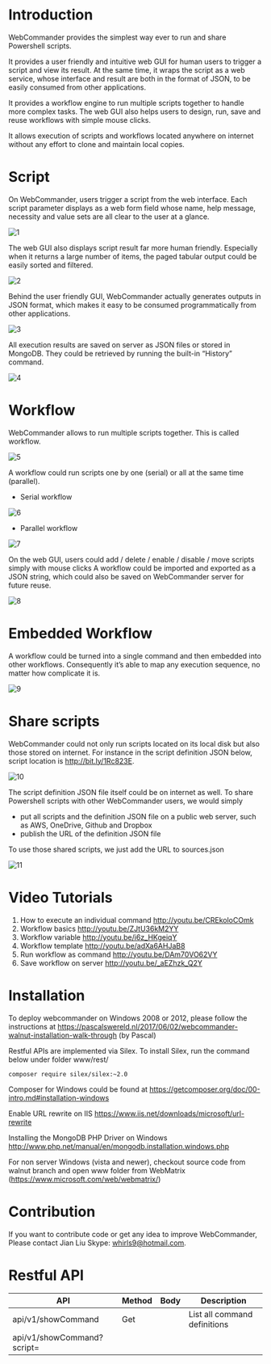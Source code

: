 Introduction
===============
WebCommander provides the simplest way ever to run and share Powershell scripts. 

It provides a user friendly and intuitive web GUI for human users to trigger a script and view its result. At the same time, it wraps the script as a web service, whose interface and result are both in the format of JSON, to be easily consumed from other applications.

It provides a workflow engine to run multiple scripts together to handle more complex tasks. The web GUI also helps users to design, run, save and reuse workflows with simple mouse clicks.  

It allows execution of scripts and workflows located anywhere on internet without any effort to clone and maintain local copies.

Script
===============
On WebCommander, users trigger a script from the web interface. Each script parameter displays as a web form field whose name, help message, necessity and value sets are all clear to the user at a glance. 

![1](https://dl.dropbox.com/s/lgutit9o6qb3dtr/2016R-01.png)

The web GUI also displays script result far more human friendly. Especially when it returns a large number of items, the paged tabular output could be easily sorted and filtered. 

![2](https://dl.dropbox.com/s/6rdij3oycnyeido/2016R-02.png)
 
Behind the user friendly GUI, WebCommander actually generates outputs in JSON format, which makes it easy to be consumed programmatically from other applications.

![3](https://dl.dropbox.com/s/jvz9fd1e3746svn/2016R-03.png)

All execution results are saved on server as JSON files or stored in MongoDB. They could be retrieved by running the built-in “History” command.

![4](https://dl.dropbox.com/s/d86semekf6rhaoj/2016R-04.png)

Workflow
===============
WebCommander allows to run multiple scripts together. This is called workflow.

![5](https://dl.dropbox.com/s/pomjyg6hw4yzby9/2016R-05.png)

A workflow could run scripts one by one (serial) or all at the same time (parallel).
* Serial workflow

![6](https://dl.dropbox.com/s/llod249ebrdlfwk/2016R-06.png)

* Parallel workflow

![7](https://dl.dropbox.com/s/6lppxx115ctd178/2016R-07.png)

On the web GUI, users could add / delete / enable / disable / move scripts simply with mouse clicks 
A workflow could be imported and exported as a JSON string, which could also be saved on WebCommander server for future reuse.

![8](https://dl.dropbox.com/s/d56ch7sudbpfp8g/2016R-08.png)

Embedded Workflow
=================
A workflow could be turned into a single command and then embedded into other workflows. Consequently it’s able to map any execution sequence, no matter how complicate it is.

![9](https://dl.dropbox.com/s/2vqnhmlx8sjsjx4/2016R-09.png)

Share scripts
=================
WebCommander could not only run scripts located on its local disk but also those stored on internet. For instance in the script definition JSON below, script location is http://bit.ly/1Rc823E.

![10](https://dl.dropbox.com/s/ruqt2061lt8fjc5/2016R-10.png)

The script definition JSON file itself could be on internet as well. To share Powershell scripts with other WebCommander users, we would simply 
* put all scripts and the definition JSON file on a public web server, such as AWS, OneDrive, Github and Dropbox
* publish the URL of the definition JSON file

To use those shared scripts, we just add the URL to sources.json

![11](https://dl.dropbox.com/s/lcslwg9k4djw5dk/2016R-11.png)

Video Tutorials
===============
1. How to execute an individual command http://youtu.be/CREkoloCOmk
2. Workflow basics http://youtu.be/ZJtU36kM2YY
3. Workflow variable http://youtu.be/i6z_HKgeiqY
4. Workflow template http://youtu.be/adXa6AHJaB8
5. Run workflow as command http://youtu.be/DAm70VO62VY
6. Save workflow on server http://youtu.be/_aEZhzk_Q2Y

Installation
============
To deploy webcommander on Windows 2008 or 2012, please follow the instructions at https://pascalswereld.nl/2017/06/02/webcommander-walnut-installation-walk-through (by Pascal)

Restful APIs are implemented via Silex. To install Silex, run the command below under folder www/rest/
```{r, engine='bash', count_lines}
composer require silex/silex:~2.0 
```
Composer for Windows could be found at https://getcomposer.org/doc/00-intro.md#installation-windows

Enable URL rewrite on IIS https://www.iis.net/downloads/microsoft/url-rewrite 

Installing the MongoDB PHP Driver on Windows http://www.php.net/manual/en/mongodb.installation.windows.php

For non server Windows (vista and newer), checkout source code from walnut branch and open www folder from WebMatrix (https://www.microsoft.com/web/webmatrix/)

Contribution
============
If you want to contribute code or get any idea to improve WebCommander,
Please contact Jian Liu Skype: whirls9@hotmail.com.

Restful API
===========
| API | Method | Body | Description |
| --- | --- | --- | --- |
| api/v1/showCommand | Get |  | List all command definitions |
| api/v1/showCommand?script=<script path> | Get |  | List the definition of the specified command |
| api/v1/showHistory | Get |  | List all execution history records |
| api/v1/showHistory/historyID | Get |  | List the history record specified by ID |
| api/v1/runCommand | Post | JSON string as listed below  | Execute a command specified by the posted JSON string |

```javascript
{
  "script": "vSphere\\interfaces.ps1",
  "method": "listPortgroup",
  "parameters": [
    {
      "name": "serverAddress",
      "value": "1.1.1.1"
    },
    {
      "name": "serverUser",
      "value": "root"
    },
    {
      "name": "serverPassword",
      "value": "password"
    }
   ] 
}
```
Index.html could generate this JSON string. After running a command through index.html, the result JSON will show in the JSON tab. That JSON string could be used to trigger runCommand API as well.

